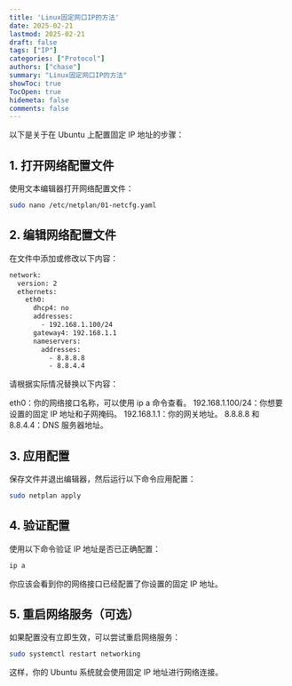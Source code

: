 ```yaml
---
title: 'Linux固定网口IP的方法'
date: 2025-02-21
lastmod: 2025-02-21
draft: false
tags: ["IP"]
categories: ["Protocol"]
authors: ["chase"]
summary: "Linux固定网口IP的方法"
showToc: true
TocOpen: true
hidemeta: false
comments: false
---
```



以下是关于在 Ubuntu 上配置固定 IP 地址的步骤：

## 1. 打开网络配置文件

使用文本编辑器打开网络配置文件：

```bash
sudo nano /etc/netplan/01-netcfg.yaml
```

## 2. 编辑网络配置文件

在文件中添加或修改以下内容：
```bash
network:
  version: 2
  ethernets:
    eth0:
      dhcp4: no
      addresses:
        - 192.168.1.100/24
      gateway4: 192.168.1.1
      nameservers:
        addresses:
          - 8.8.8.8
          - 8.8.4.4
 ```
请根据实际情况替换以下内容：

eth0：你的网络接口名称，可以使用 ip a 命令查看。
192.168.1.100/24：你想要设置的固定 IP 地址和子网掩码。
192.168.1.1：你的网关地址。
8.8.8.8 和 8.8.4.4：DNS 服务器地址。


## 3. 应用配置
保存文件并退出编辑器，然后运行以下命令应用配置：

```bash
sudo netplan apply
```
## 4. 验证配置
使用以下命令验证 IP 地址是否已正确配置：
```bash
ip a
```
你应该会看到你的网络接口已经配置了你设置的固定 IP 地址。

## 5. 重启网络服务（可选）
如果配置没有立即生效，可以尝试重启网络服务：
```bash
sudo systemctl restart networking
```
这样，你的 Ubuntu 系统就会使用固定 IP 地址进行网络连接。
